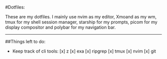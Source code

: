 #Dotfiles:

These are my dotfiles. I mainly use nvim as my editor, Xmoand as my wm, tmux for my shell session manager, starship for my prompts, picom for my display compositor and polybar for my navigation bar.

---

##Things left to do:
- Keep track of cli tools:
    [x] z
    [x] exa
    [x] ripgrep
    [x] tmux
    [x] nvim
    [x] git
